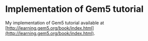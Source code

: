 # Implementation of Gem5 tutorial

My implementation of Gem5 tutorial available at [http://learning.gem5.org/book/index.html](http://learning.gem5.org/book/index.html).
